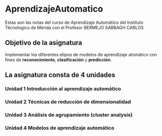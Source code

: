 # AprendizajeAutomatico
Estas son las notas del curso de Aprendizaje Automático del Instituto Técnologico de Mérida con el Profesor BERMEJO SABBAGH CARLOS


## Objetivo de la asignatura 

Implementar los diferentes etipos de modelos de aprendizaje atomático con fines de **reconocimiento**, **clasificación** y **predicción**. 

## La asignatura consta de 4 unidades

### Unidad 1 Introducción al aprendizaje automático 

### Unidad 2 Técnicas de reducción de dimensionalidad 

### Unidad 3 Análisis de agrupamiento (cluster analysis)

### Unidad 4 Modelos de aprendizaje automático 

